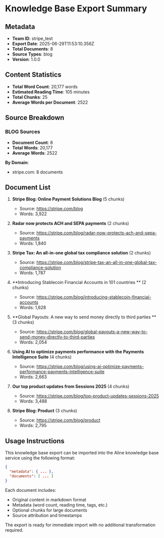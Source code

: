 # Knowledge Base Export Summary

## Metadata
- **Team ID**: stripe_test
- **Export Date**: 2025-06-29T11:53:10.356Z
- **Total Documents**: 8
- **Source Types**: blog
- **Version**: 1.0.0

## Content Statistics
- **Total Word Count**: 20,177 words
- **Estimated Reading Time**: 105 minutes
- **Total Chunks**: 25
- **Average Words per Document**: 2522

## Source Breakdown

### BLOG Sources
- **Document Count**: 8
- **Total Words**: 20,177
- **Average Words**: 2522

**By Domain**:
- stripe.com: 8 documents

## Document List
1. **Stripe Blog: Online Payment Solutions Blog** (5 chunks)
   - Source: https://stripe.com/blog
   - Words: 3,922

2. **Radar now protects ACH and SEPA payments** (2 chunks)
   - Source: https://stripe.com/blog/radar-now-protects-ach-and-sepa-payments
   - Words: 1,840

3. **Stripe Tax: An all-in-one global tax compliance solution** (2 chunks)
   - Source: https://stripe.com/blog/stripe-tax-an-all-in-one-global-tax-compliance-solution
   - Words: 1,787

4. **Introducing Stablecoin Financial Accounts in 101 countries ** (2 chunks)
   - Source: https://stripe.com/blog/introducing-stablecoin-financial-accounts
   - Words: 1,628

5. **Global Payouts: A new way to send money directly to third parties ** (3 chunks)
   - Source: https://stripe.com/blog/global-payouts-a-new-way-to-send-money-directly-to-third-parties
   - Words: 2,054

6. **Using AI to optimize payments performance with the Payments Intelligence Suite** (4 chunks)
   - Source: https://stripe.com/blog/using-ai-optimize-payments-performance-payments-intelligence-suite
   - Words: 2,663

7. **Our top product updates from Sessions 2025** (4 chunks)
   - Source: https://stripe.com/blog/top-product-updates-sessions-2025
   - Words: 3,488

8. **Stripe Blog: Product** (3 chunks)
   - Source: https://stripe.com/blog/product
   - Words: 2,795

## Usage Instructions

This knowledge base export can be imported into the Aline knowledge base service using the following format:

```json
{
  "metadata": { ... },
  "documents": [ ... ]
}
```

Each document includes:
- Original content in markdown format
- Metadata (word count, reading time, tags, etc.)
- Optional chunks for large documents
- Source attribution and timestamps

The export is ready for immediate import with no additional transformation required.
